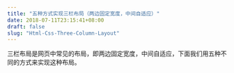 ```yaml
---
title: "五种方式实现三栏布局（两边固定宽度，中间自适应）"
date: 2018-07-11T23:15:41+08:00
draft: false
slug: "Html-Css-Three-Column-Layout"
---
```


三栏布局是网页中常见的布局，即两边固定宽度，中间自适应，下面我们用五种不同的方式来实现这种布局。